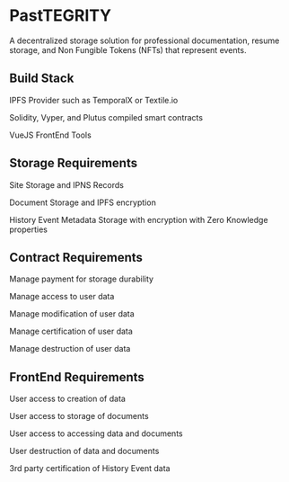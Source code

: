 # PastTEGRITY
A decentralized storage solution for professional documentation, resume storage, and Non Fungible Tokens (NFTs) that represent events.

## Build Stack

IPFS Provider such as TemporalX or Textile.io

Solidity, Vyper, and Plutus compiled smart contracts

VueJS FrontEnd Tools

## Storage Requirements

Site Storage and IPNS Records

Document Storage and IPFS encryption

History Event Metadata Storage with encryption with Zero Knowledge properties

## Contract Requirements

Manage payment for storage durability

Manage access to user data

Manage modification of user data

Manage certification of user data

Manage destruction of user data

## FrontEnd Requirements

User access to creation of data

User access to storage of documents

User access to accessing data and documents

User destruction of data and documents

3rd party certification of History Event data



